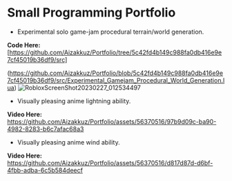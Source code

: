 # Small Programming Portfolio

- Experimental solo game-jam procedural terrain/world generation.

**Code Here:** [https://github.com/Aizakkuz/Portfolio/tree/5c42fd4b149c988fa0db416e9e7cf45019b36df9/src]

(https://github.com/Aizakkuz/Portfolio/blob/5c42fd4b149c988fa0db416e9e7cf45019b36df9/src/Experimental_Gamejam_Procedural_World_Generation.lua)
![RobloxScreenShot20230227_012534497](https://github.com/Aizakkuz/Portfolio/assets/56370516/7a9a6973-ca67-4a7d-95de-88ba6ca60604)

- Visually pleasing anime lightning ability.

**Video Here:** https://github.com/Aizakkuz/Portfolio/assets/56370516/97b9d09c-ba90-4982-8283-b6c7afac68a3

- Visually pleasing anime wind ability.

**Video Here:** https://github.com/Aizakkuz/Portfolio/assets/56370516/d817d87d-d6bf-4fbb-adba-6c5b584deecf

